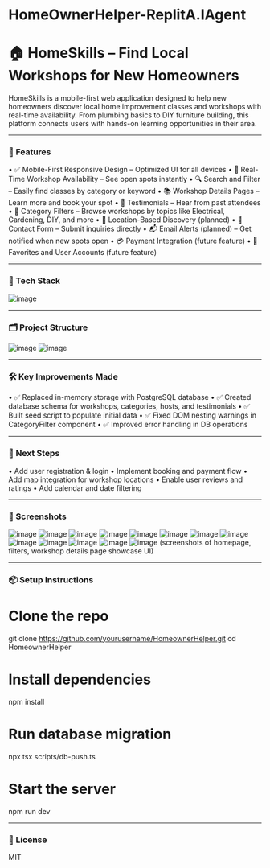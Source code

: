 # HomeOwnerHelper-ReplitA.IAgent
# 🏠 HomeSkills – Find Local Workshops for New Homeowners
HomeSkills is a mobile-first web application designed to help new homeowners discover local home improvement classes and workshops with real-time availability. From plumbing basics to DIY furniture building, this platform connects users with hands-on learning opportunities in their area.
________________________________________
### 🚀 Features
•	✅ Mobile-First Responsive Design – Optimized UI for all devices
•	📅 Real-Time Workshop Availability – See open spots instantly
•	🔍 Search and Filter – Easily find classes by category or keyword
•	📚 Workshop Details Pages – Learn more and book your spot
•	💬 Testimonials – Hear from past attendees
•	📌 Category Filters – Browse workshops by topics like Electrical, Gardening, DIY, and more
•	📍 Location-Based Discovery (planned)
•	📩 Contact Form – Submit inquiries directly
•	📬 Email Alerts (planned) – Get notified when new spots open
•	💳 Payment Integration (future feature)
•	🌟 Favorites and User Accounts (future feature)
________________________________________
### 🧱 Tech Stack
![image](https://github.com/user-attachments/assets/a29b5b97-3ec3-4443-b20a-2e1c1f922dad)
 ________________________________________
### 🗂️ Project Structure
![image](https://github.com/user-attachments/assets/d2c4a8f8-6290-4a86-9f3d-a749a499c5f9)
![image](https://github.com/user-attachments/assets/894bd3cf-8e41-4acd-b32c-705fd59ae08c)
________________________________________
### 🛠️ Key Improvements Made
•	✅ Replaced in-memory storage with PostgreSQL database
•	✅ Created database schema for workshops, categories, hosts, and testimonials
•	✅ Built seed script to populate initial data
•	✅ Fixed DOM nesting warnings in CategoryFilter component
•	✅ Improved error handling in DB operations
________________________________________
### 📌 Next Steps
•	Add user registration & login
•	Implement booking and payment flow
•	Add map integration for workshop locations
•	Enable user reviews and ratings
•	Add calendar and date filtering
________________________________________
### 📸 Screenshots
![image](https://github.com/user-attachments/assets/0b92b8aa-31b9-41b4-9796-281c61cd292e)
![image](https://github.com/user-attachments/assets/4e89af25-03c0-4988-bc4a-612a420f6394)
![image](https://github.com/user-attachments/assets/1d402d62-063f-418f-ac4b-f88e1736274e)
![image](https://github.com/user-attachments/assets/dc954b8d-1bb0-4c44-8837-c5c48e6e89c6)
![image](https://github.com/user-attachments/assets/85c47f47-848c-4269-a5f1-a084d587bb3b)
![image](https://github.com/user-attachments/assets/51530980-2db9-4225-b7fb-99a26f00737d)
![image](https://github.com/user-attachments/assets/b7cbc1c6-1a37-4ddc-bda7-2a51b15b76e1)
![image](https://github.com/user-attachments/assets/f40ce46a-0854-4086-b84c-987d4e034ab3)
![image](https://github.com/user-attachments/assets/0d26d64c-2e18-4f92-b135-dcf125d4eb5c)
![image](https://github.com/user-attachments/assets/9948ffb8-7012-4d1d-99d1-19bd065ab882)
![image](https://github.com/user-attachments/assets/0b0df1f1-1286-4f6f-a148-7174b1ba8600)
![image](https://github.com/user-attachments/assets/17fcb966-6ec7-46ec-ab7b-5484fdf91c06)
![image](https://github.com/user-attachments/assets/f32b4c3d-27bd-4e24-b555-07bd439249a9)
(screenshots of homepage, filters, workshop details page showcase UI)
________________________________________
### 📦 Setup Instructions
# Clone the repo
git clone https://github.com/yourusername/HomeownerHelper.git
cd HomeownerHelper
# Install dependencies
npm install

# Run database migration
npx tsx scripts/db-push.ts

# Start the server
npm run dev
________________________________________
### 📝 License
MIT

